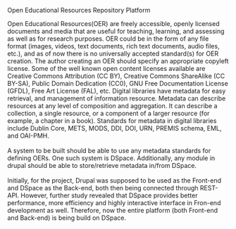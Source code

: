 Open Educational Resources Repository Platform

Open Educational Resources(OER) are freely accessible, openly licensed documents and media that are useful for teaching, learning, and assessing as well as for research purposes. OER could be in the form of any file format (images, videos, text documents, rich text documents, audio files, etc.), and as of now there is no universally accepted standard(s) for OER creation. The author creating an OER should specify an appropriate copyleft license. Some of the well known open content licenses available are Creative Commons Attribution (CC BY), Creative Commons ShareAlike (CC BY-SA), Public Domain Dedication (CC0), GNU Free Documentation License (GFDL), Free Art License (FAL), etc. Digital libraries have metadata for easy retrieval, and management of information resource. Metadata can describe resources at any level of composition and aggregation. It can describe a collection, a single resource, or a component of a larger resource (for example, a chapter in a book). Standards for metadata in digital libraries include Dublin Core, METS, MODS, DDI, DOI, URN, PREMIS schema, EML, and OAI-PMH.
<br><br>
A system to be built should be able to use any metadata standards for defining OERs. One such system is DSpace. Additionally, any module in drupal should be able to store/retrieve metadata in/from DSpace.
<br><br>
Initially, for the project, Drupal was supposed to be used as the Front-end and DSpace as the Back-end, both then being connected through REST-API. However, further study revealed that DSpace provides better performance, more efficiency and highly interactive interface in Fron-end development as well. Therefore, now the entire platform (both Front-end and Back-end) is being build on DSpace. 
